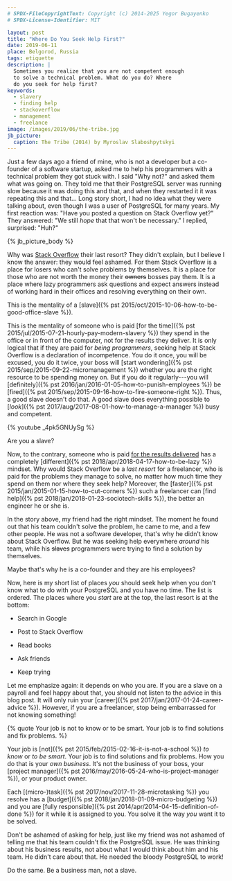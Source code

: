 ```yaml
---
# SPDX-FileCopyrightText: Copyright (c) 2014-2025 Yegor Bugayenko
# SPDX-License-Identifier: MIT

layout: post
title: "Where Do You Seek Help First?"
date: 2019-06-11
place: Belgorod, Russia
tags: etiquette
description: |
  Sometimes you realize that you are not competent enough
  to solve a technical problem. What do you do? Where
  do you seek for help first?
keywords:
  - slavery
  - finding help
  - stackoverflow
  - management
  - freelance
image: /images/2019/06/the-tribe.jpg
jb_picture:
  caption: The Tribe (2014) by Myroslav Slaboshpytskyi
---
```


Just a few days ago a friend of mine, who is not a developer but a
co-founder of a software startup, asked me to help his programmers with
a technical problem they got stuck with. I said "Why not?" and asked
them what was going on. They told me that their PostgreSQL server was running
slow because it was doing this and that, and when they restarted it
it was repeating this and that... Long story short, I had no idea what they were talking about,
even though I was a user of PostgreSQL for many years. My first reaction was:
"Have you posted a question on Stack Overflow yet?" They answered:
"We still _hope_ that that won't be necessary." I replied, surprised: "Huh?"

<!--more-->

{% jb_picture_body %}

Why was [Stack Overflow](https://stackoverflow.com) their last resort? They didn't explain, but I believe
I know the answer: they would feel ashamed. For them Stack Overflow is a place
for losers who can't solve problems by themselves. It is a place
for those who are not worth the money their ~~owners~~ bosses pay
them. It is a place where lazy programmers ask questions and expect answers
instead of working hard in their offices and resolving everything on their own.

This is the mentality of a [slave]({% pst 2015/oct/2015-10-06-how-to-be-good-office-slave %}).

This is the mentality of someone who is paid
[for the time]({% pst 2015/jul/2015-07-21-hourly-pay-modern-slavery %}) they spend in the office
or in front of the computer, not for the results they deliver. It is only logical
that if they are paid for _being programmers_, seeking help at Stack Overflow
is a declaration of incompetence. You do it once, you will be excused, you do
it twice, your boss will [start wondering]({% pst 2015/sep/2015-09-22-micromanagement %})
whether you are the right resource
to be spending money on. But if you do it regularly---you will
[definitely]({% pst 2016/jan/2016-01-05-how-to-punish-employees %})
be [fired]({% pst 2015/sep/2015-09-16-how-to-fire-someone-right %}).
Thus, a good slave doesn't do that. A good slave does everything
possible to [_look_]({% pst 2017/aug/2017-08-01-how-to-manage-a-manager %})
busy and competent.

{% youtube _4pk5GNUySg %}

Are you a slave?

Now, to the contrary, someone who is paid [for the results delivered](https://www.zerocracy.com)
has a completely
[different]({% pst 2018/apr/2018-04-17-how-to-be-lazy %}) mindset.
Why would Stack Overflow be a _last resort_ for a freelancer,
who is paid for the problems they manage to solve, no matter how much time they
spend on them nor where they seek help? Moreover, the
[faster]({% pst 2015/jan/2015-01-15-how-to-cut-corners %}) such a freelancer
can [find help]({% pst 2018/jan/2018-01-23-sociotech-skills %}),
the better an engineer he or she is.

In the story above, my friend had the right mindset. The moment he found
out that his team couldn't solve the problem, he came to me, and a few other
people. He was not a software developer, that's why he didn't know about
Stack Overflow. But he was seeking help everywhere _around_ his team, while
his ~~slaves~~ programmers were trying to find a solution by themselves.

Maybe that's why he is a co-founder and they are his employees?

Now, here is my short list of places _you_ should
seek help when you don't know what to do with your PostgreSQL and you have no time.
The list is ordered. The places where you _start_ are at the top,
the last resort is at the bottom:

  * Search in Google

  * Post to Stack Overflow

  * Read books

  * Ask friends

  * Keep trying

Let me emphasize again: it depends on who you are. If you are a slave on
a payroll and feel happy about that, you should not listen to the advice in this
blog post. It will only ruin your [career]({% pst 2017/jan/2017-01-24-career-advice %}).
However, if you are a freelancer, stop being embarrassed for not knowing something!

{% quote Your job is not to know or to be smart. Your job is to find solutions and fix problems. %}

Your job is [not]({% pst 2015/feb/2015-02-16-it-is-not-a-school %})
_to know_ or _to be smart_. Your job is to find solutions
and fix problems. How you do that is your _own business_. It's not the
business of your boss, your [project manager]({% pst 2016/may/2016-05-24-who-is-project-manager %}),
or your product owner.

Each [(micro-)task]({% pst 2017/nov/2017-11-28-microtasking %})
you resolve has a [budget]({% pst 2018/jan/2018-01-09-micro-budgeting %})
and you are [fully responsible]({% pst 2014/apr/2014-04-15-definition-of-done %}) for
it while it is assigned to you. You solve it the way _you_ want it to be solved.

Don't be ashamed of asking for help, just like my friend was not ashamed
of telling me that his team couldn't fix the PostgreSQL issue. He was thinking
about his business results, not about what I would think about him and his
team. He didn't care about that. He needed the bloody PostgreSQL to work!

Do the same. Be a business man, not a slave.
